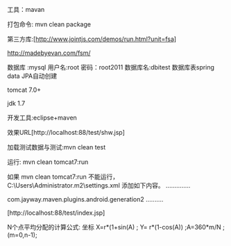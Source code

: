 工具：mavan

打包命令: mvn clean package  

第三方库:[http://www.jointjs.com/demos/run.html?unit=fsa]

http://madebyevan.com/fsm/

数据库 :mysql 用户名:root 密码：root2011 数据库名:dbitest  数据库表spring data JPA自动创建

tomcat 7.0+

jdk 1.7

开发工具:eclipse+maven

效果URL[http://localhost:88/test/shw.jsp]

加载测试数据与测试:mvn clean test

运行: mvn clean tomcat7:run

如果 mvn clean tomcat7:run 不能运行，  C:\Users\Administrator\.m2\settings.xml 添加如下内容。
..............

 <pluginGroups>      
 	  <pluginGroup>com.jayway.maven.plugins.android.generation2</pluginGroup>
  </pluginGroups>
..........

</settings>


[http://localhost:88/test/index.jsp]

N个点平均分配的计算公式: 坐标 X=r*(1+sin(A) ; Y= r*(1-cos(A)) ;A=360*m/N ;(m=0,n-1);